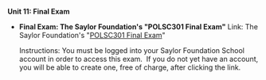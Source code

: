 **Unit 11: Final Exam** <span id="11"></span> 
-   **Final Exam: The Saylor Foundation's "POLSC301 Final Exam"**
    Link: The Saylor Foundation's "[POLSC301 Final
    Exam](http://school.saylor.org/mod/quiz/view.php?id=97)"  
      
     Instructions: You must be logged into your Saylor Foundation School
    account in order to access this exam.  If you do not yet have an
    account, you will be able to create one, free of charge, after
    clicking the link.


